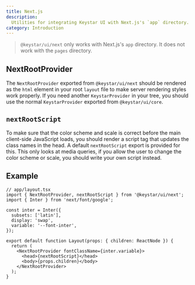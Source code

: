 ```yaml
---
title: Next.js
description:
  Utilities for integrating Keystar UI with Next.js's `app` directory.
category: Introduction
---
```


> `@keystar/ui/next` only works with Next.js's `app` directory. It does not work
> with the `pages` directory.

## NextRootProvider

The `NextRootProvider` exported from `@keystar/ui/next` should be rendered as
the `html` element in your root `layout` file to make server rendering styles
work properly. If you need another `KeystarProvider` in your tree, you should
use the normal `KeystarProvider` exported from `@keystar/ui/core`.

## `nextRootScript`

To make sure that the color scheme and scale is correct before the main
client-side JavaScript loads, you should render a script tag that updates the
class names in the head. A default `nextRootScript` export is provided for this.
This only looks at media queries, if you allow the user to change the color
scheme or scale, you should write your own script instead.

## Example

```tsx
// app/layout.tsx
import { NextRootProvider, nextRootScript } from '@keystar/ui/next';
import { Inter } from 'next/font/google';

const inter = Inter({
  subsets: ['latin'],
  display: 'swap',
  variable: '--font-inter',
});

export default function Layout(props: { children: ReactNode }) {
  return (
    <NextRootProvider fontClassName={inter.variable}>
      <head>{nextRootScript}</head>
      <body>{props.children}</body>
    </NextRootProvider>
  );
}
```
